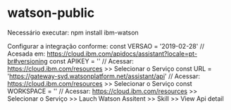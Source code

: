 # watson-public

Necessário executar:
npm install ibm-watson 

Configurar a integração conforme:
const VERSAO = '2019-02-28'                                           // Acesada em: https://cloud.ibm.com/apidocs/assistant?locale=pt-br#versioning
const APIKEY = ''                                                     // Acessar: https://cloud.ibm.com/resources >> Selecionar o Serviço 
const URL = 'https://gateway-syd.watsonplatform.net/assistant/api'    // Acessar: https://cloud.ibm.com/resources >> Selecionar o Serviço 
const WORKSPACE = ''                                                  // Acessar: https://cloud.ibm.com/resources >> Selecionar o Serviço >> Lauch Watson Assitent >> Skill >> View Api detail 
